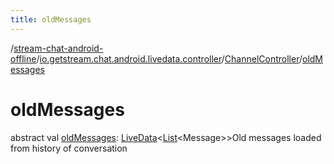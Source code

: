 ```yaml
---
title: oldMessages
---
```

/[stream-chat-android-offline](../../index.md)/[io.getstream.chat.android.livedata.controller](../index.md)/[ChannelController](index.md)/[oldMessages](oldMessages.md)  
  
  
  
# oldMessages  
abstract val [oldMessages](oldMessages.md): [LiveData](https://developer.android.com/reference/kotlin/androidx/lifecycle/LiveData.html)&lt;[List](https://kotlinlang.org/api/latest/jvm/stdlib/kotlin.collections/-list/index.html)&lt;Message&gt;&gt;Old messages loaded from history of conversation
